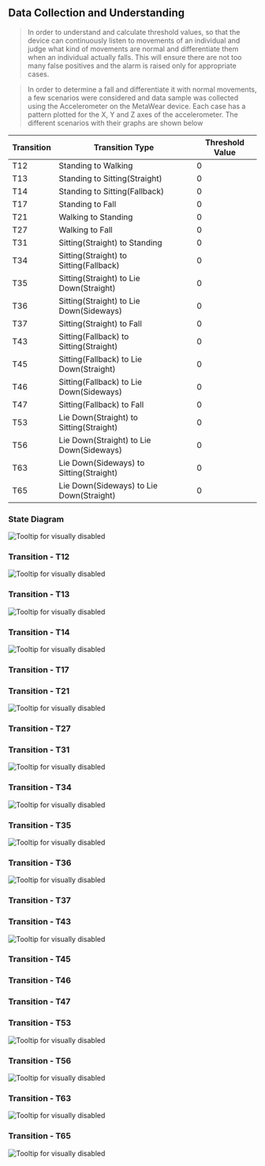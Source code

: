 ## Data Collection and Understanding

> In order to understand and calculate threshold values, so that the device can continuously listen to movements of an individual and judge what kind of movements are normal and differentiate them when an individual actually falls. This will ensure there are not too many false positives and the alarm is raised only for appropriate cases.

> In order to determine a fall and differentiate it with normal movements, a few scenarios were considered and data sample was collected using the Accelerometer on the MetaWear device. Each case has a pattern plotted for the X, Y and Z axes of the accelerometer. The different scenarios with their graphs are shown below

| Transition  | Transition Type | Threshold Value |
|----------------|---------------------------|-------------------|
| T12 | Standing to Walking | 0 |
| T13 | Standing to Sitting(Straight) | 0 |
| T14 | Standing to Sitting(Fallback) | 0 |
| T17 | Standing to Fall | 0 |
| T21 | Walking to Standing | 0 |
| T27 | Walking to Fall | 0 |
| T31 | Sitting(Straight) to Standing | 0 |
| T34 | Sitting(Straight) to Sitting(Fallback) | 0 |
| T35 | Sitting(Straight) to Lie Down(Straight) | 0 |
| T36 | Sitting(Straight) to Lie Down(Sideways) | 0 |
| T37 | Sitting(Straight) to Fall | 0 |
| T43 | Sitting(Fallback) to Sitting(Straight) | 0 |
| T45 | Sitting(Fallback) to Lie Down(Straight) | 0 |
| T46 | Sitting(Fallback) to Lie Down(Sideways) | 0 |
| T47 | Sitting(Fallback) to Fall | 0 |
| T53 | Lie Down(Straight) to Sitting(Straight) | 0 |
| T56 | Lie Down(Straight) to Lie Down(Sideways) | 0 |
| T63 | Lie Down(Sideways) to Sitting(Straight) | 0 |
| T65 | Lie Down(Sideways) to Lie Down(Straight) | 0 |

### State Diagram
![Tooltip for visually disabled](https://github.com/Narahari-Sundaragopalan/eGuard/blob/master/data-source/eGuard-State-Transition-Diagram.png)

### Transition - T12

![Tooltip for visually disabled](https://github.com/Narahari-Sundaragopalan/eGuard/blob/master/data-source/graphs/T12.png)

### Transition - T13

![Tooltip for visually disabled](https://github.com/Narahari-Sundaragopalan/eGuard/blob/master/data-source/graphs/T13.png)

### Transition - T14

![Tooltip for visually disabled](https://github.com/Narahari-Sundaragopalan/eGuard/blob/master/data-source/graphs/T14.png)

### Transition - T17


### Transition - T21

![Tooltip for visually disabled](https://github.com/Narahari-Sundaragopalan/eGuard/blob/master/data-source/graphs/T21.png)

### Transition - T27


### Transition - T31

![Tooltip for visually disabled](https://github.com/Narahari-Sundaragopalan/eGuard/blob/master/data-source/graphs/T31.png)

### Transition - T34

![Tooltip for visually disabled](https://github.com/Narahari-Sundaragopalan/eGuard/blob/master/data-source/graphs/T34.png)

### Transition - T35

![Tooltip for visually disabled](https://github.com/Narahari-Sundaragopalan/eGuard/blob/master/data-source/graphs/T35.png)

### Transition - T36

![Tooltip for visually disabled](https://github.com/Narahari-Sundaragopalan/eGuard/blob/master/data-source/graphs/T36.png)

### Transition - T37

### Transition - T43

![Tooltip for visually disabled](https://github.com/Narahari-Sundaragopalan/eGuard/blob/master/data-source/graphs/T43.png)

### Transition - T45

### Transition - T46

### Transition - T47

### Transition - T53

![Tooltip for visually disabled](https://github.com/Narahari-Sundaragopalan/eGuard/blob/master/data-source/graphs/T53.png)

### Transition - T56

![Tooltip for visually disabled](https://github.com/Narahari-Sundaragopalan/eGuard/blob/master/data-source/graphs/T56.png)

### Transition - T63

![Tooltip for visually disabled](https://github.com/Narahari-Sundaragopalan/eGuard/blob/master/data-source/graphs/T63.png)

### Transition - T65

![Tooltip for visually disabled](https://github.com/Narahari-Sundaragopalan/eGuard/blob/master/data-source/graphs/T65.png)
